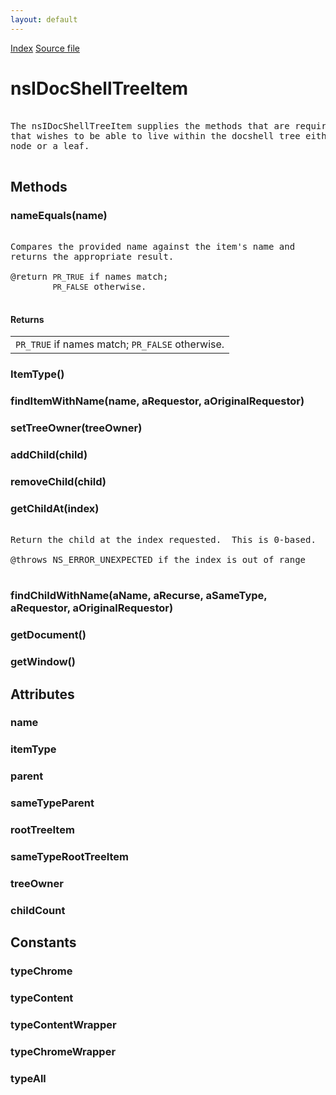 ```yaml
---
layout: default
---
```

<div id='links'><a href="../index.html">Index</a>
<a href="http://dxr.mozilla.org/mozilla-central/source/docshell/base/nsIDocShellTreeItem.idl">Source file</a>
</div>

# nsIDocShellTreeItem #
<pre>  
The nsIDocShellTreeItem supplies the methods that are required of any item  
that wishes to be able to live within the docshell tree either as a middle  
node or a leaf.   
  
</pre>
## Methods ##

### nameEquals(name) ###
<pre>  
Compares the provided name against the item's name and  
returns the appropriate result.  
  
@return <CODE>PR_TRUE</CODE> if names match;  
        <CODE>PR_FALSE</CODE> otherwise.  
  
</pre>
#### Returns ####

<table>

<tr>
<td><CODE>PR_TRUE</CODE> if names match;  
        <CODE>PR_FALSE</CODE> otherwise.  
</td>
</tr>

</table>

### ItemType() ###

### findItemWithName(name, aRequestor, aOriginalRequestor) ###

### setTreeOwner(treeOwner) ###

### addChild(child) ###

### removeChild(child) ###

### getChildAt(index) ###
<pre>  
Return the child at the index requested.  This is 0-based.  
  
@throws NS_ERROR_UNEXPECTED if the index is out of range  
  
</pre>
### findChildWithName(aName, aRecurse, aSameType, aRequestor, aOriginalRequestor) ###

### getDocument() ###

### getWindow() ###

## Attributes ##

### name ###

### itemType ###

### parent ###

### sameTypeParent ###

### rootTreeItem ###

### sameTypeRootTreeItem ###

### treeOwner ###

### childCount ###

## Constants ##

### typeChrome ###

### typeContent ###

### typeContentWrapper ###

### typeChromeWrapper ###

### typeAll ###
